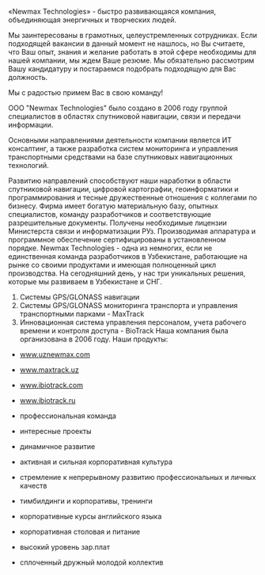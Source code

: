 «Newmax Technologies» - быстро развивающаяся компания, объединяющая энергичных и творческих людей.

Мы заинтересованы в грамотных, целеустремленных сотрудниках. Если подходящей вакансии в данный момент не нашлось, но Вы считаете, что Ваш опыт, знания и желание работать в этой сфере необходимы для нашей компании, мы ждем Ваше резюме. Мы обязательно рассмотрим Вашу кандидатуру и постараемся подобрать подходящую для Вас должность.

Мы с радостью примем Вас в свою команду!

ООО "Newmax Technologies" было создано в 2006 году группой специалистов в областях спутниковой навигации, связи и передачи информации.

Основными направлениями деятельности компании является ИТ консалтинг, а также разработка систем мониторинга и управления транспортными средствами на базе спутниковых навигационных технологий.

Развитию направлений способствуют наши наработки в области спутниковой навигации, цифровой картографии, геоинформатики и программирования и тесные дружественные отношения с коллегами по бизнесу. Фирма имеет богатую материальную базу, опытных специалистов, команду разработчиков и соответствующие разрешительные документы. Получены необходимые лицензии Министерста связи и информатизации РУз. Производимая аппаратура и программное обеспечение сертифицированы в установленном порядке.
Newmax Technologies - одна из немногих, если не единственная команда разработчиков в Узбекистане, работающие на рынке со своими продуктами и имеющая полноценный цикл производства. На сегодняшний день, у нас три уникальных решения, которые мы развиваем в Узбекистане и СНГ. 
1) Системы GPS/GLONASS навигации
2) Системы GPS/GLONASS мониторинга транспорта и управления транспортными парками - MaxTrack
3) Инновационная система управления персоналом, учета рабочего времени и контроля доступа - BioTrack 
Наша компания была организована в 2006 году.
Наши продукты:
- www.uznewmax.com
- www.maxtrack.uz
- www.ibiotrack.com
- www.ibiotrack.ru

- профессиональная команда
- интересные проекты
- динамичное развитие
- активная и сильная корпоративная культура
- стремление к непрерывному развитию профессиональных и личных качеств
- тимбилдинги и корпоративы, тренинги
- корпоративные курсы английского языка
- корпоративная столовая и питание
- высокий уровень зар.плат
- сплоченный дружный молодой коллектив
